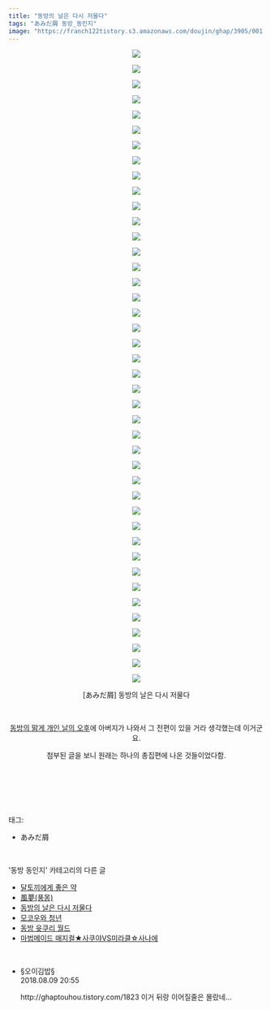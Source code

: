 ```yaml
---
title: "동방의 날은 다시 저물다"
tags: "あみだ屑 동방_동인지"
image: "https://franch122tistory.s3.amazonaws.com/doujin/ghap/3905/001.jpg"
---
```

<div class="article">
<p style="text-align: center; clear: none; float: none;"><img src="{{ site.imgserver8 }}/ghap/3905/001.jpg"/></p>
<p style="text-align: center; clear: none; float: none;"><img src="{{ site.imgserver8 }}/ghap/3905/002.jpg"/></p>
<p style="text-align: center; clear: none; float: none;"><img src="{{ site.imgserver8 }}/ghap/3905/003.jpg"/></p>
<p style="text-align: center; clear: none; float: none;"><img src="{{ site.imgserver8 }}/ghap/3905/004.jpg"/></p>
<p style="text-align: center; clear: none; float: none;"><img src="{{ site.imgserver8 }}/ghap/3905/005.jpg"/></p>
<p style="text-align: center; clear: none; float: none;"><img src="{{ site.imgserver8 }}/ghap/3905/006.jpg"/></p>
<p style="text-align: center; clear: none; float: none;"><img src="{{ site.imgserver8 }}/ghap/3905/007.jpg"/></p>
<p style="text-align: center; clear: none; float: none;"><img src="{{ site.imgserver8 }}/ghap/3905/008.jpg"/></p>
<p style="text-align: center; clear: none; float: none;"><img src="{{ site.imgserver8 }}/ghap/3905/009.jpg"/></p>
<p style="text-align: center; clear: none; float: none;"><img src="{{ site.imgserver8 }}/ghap/3905/010.jpg"/></p>
<p style="text-align: center; clear: none; float: none;"><img src="{{ site.imgserver8 }}/ghap/3905/011.jpg"/></p>
<p style="text-align: center; clear: none; float: none;"><img src="{{ site.imgserver8 }}/ghap/3905/012.jpg"/></p>
<p style="text-align: center; clear: none; float: none;"><img src="{{ site.imgserver8 }}/ghap/3905/013.jpg"/></p>
<p style="text-align: center; clear: none; float: none;"><img src="{{ site.imgserver8 }}/ghap/3905/014.jpg"/></p>
<p style="text-align: center; clear: none; float: none;"><img src="{{ site.imgserver8 }}/ghap/3905/015.jpg"/></p>
<p style="text-align: center; clear: none; float: none;"><img src="{{ site.imgserver8 }}/ghap/3905/016.jpg"/></p>
<p style="text-align: center; clear: none; float: none;"><img src="{{ site.imgserver8 }}/ghap/3905/017.jpg"/></p>
<p style="text-align: center; clear: none; float: none;"><img src="{{ site.imgserver8 }}/ghap/3905/018.jpg"/></p>
<p style="text-align: center; clear: none; float: none;"><img src="{{ site.imgserver8 }}/ghap/3905/019.jpg"/></p>
<p style="text-align: center; clear: none; float: none;"><img src="{{ site.imgserver8 }}/ghap/3905/020.jpg"/></p>
<p style="text-align: center; clear: none; float: none;"><img src="{{ site.imgserver8 }}/ghap/3905/021.jpg"/></p>
<p style="text-align: center; clear: none; float: none;"><img src="{{ site.imgserver8 }}/ghap/3905/022.jpg"/></p>
<p style="text-align: center; clear: none; float: none;"><img src="{{ site.imgserver8 }}/ghap/3905/023.jpg"/></p>
<p style="text-align: center; clear: none; float: none;"><img src="{{ site.imgserver8 }}/ghap/3905/024.jpg"/></p>
<p style="text-align: center; clear: none; float: none;"><img src="{{ site.imgserver8 }}/ghap/3905/025.jpg"/></p>
<p style="text-align: center; clear: none; float: none;"><img src="{{ site.imgserver8 }}/ghap/3905/026.jpg"/></p>
<p style="text-align: center; clear: none; float: none;"><img src="{{ site.imgserver8 }}/ghap/3905/027.jpg"/></p>
<p style="text-align: center; clear: none; float: none;"><img src="{{ site.imgserver8 }}/ghap/3905/028.jpg"/></p>
<p style="text-align: center; clear: none; float: none;"><img src="{{ site.imgserver8 }}/ghap/3905/029.jpg"/></p>
<p style="text-align: center; clear: none; float: none;"><img src="{{ site.imgserver8 }}/ghap/3905/030.jpg"/></p>
<p style="text-align: center; clear: none; float: none;"><img src="{{ site.imgserver8 }}/ghap/3905/031.jpg"/></p>
<p style="text-align: center; clear: none; float: none;"><img src="{{ site.imgserver8 }}/ghap/3905/032.jpg"/></p>
<p style="text-align: center; clear: none; float: none;"><img src="{{ site.imgserver8 }}/ghap/3905/033.jpg"/></p>
<p style="text-align: center; clear: none; float: none;"><img src="{{ site.imgserver8 }}/ghap/3905/034.jpg"/></p>
<p style="text-align: center; clear: none; float: none;"><img src="{{ site.imgserver8 }}/ghap/3905/035.jpg"/></p>
<p style="text-align: center; clear: none; float: none;"><img src="{{ site.imgserver8 }}/ghap/3905/036.jpg"/></p>
<p style="text-align: center; clear: none; float: none;"><img src="{{ site.imgserver8 }}/ghap/3905/037.jpg"/></p>
<p style="text-align: center; clear: none; float: none;"><img src="{{ site.imgserver8 }}/ghap/3905/038.jpg"/></p>
<p style="text-align: center; clear: none; float: none;"><img src="{{ site.imgserver8 }}/ghap/3905/039.jpg"/></p>
<p style="text-align: center; clear: none; float: none;"><img src="{{ site.imgserver8 }}/ghap/3905/040.jpg"/></p>
<p style="text-align: center; clear: none; float: none;"><img src="{{ site.imgserver8 }}/ghap/3905/041.jpg"/></p>
<p style="text-align: center; clear: none; float: none;"><img src="{{ site.imgserver8 }}/ghap/3905/042.jpg"/></p>
<p style="text-align: center; clear: none; float: none;">[あみだ屑] 동방의 날은 다시 저물다</p>
<p style="text-align: center; clear: none; float: none;"><br/></p>
<p style="text-align: center; clear: none; float: none;"><a class="tx-link" href="http://ghaptouhou.tistory.com/736" target="_blank">동방의 맑게 개인 날의 오후</a>에 아버지가 나와서 그 전편이 있을 거라 생각했는데 이거군요.</p>
<p style="text-align: center; clear: none; float: none;">첨부된 글을 보니 원래는 하나의 총집편에 나온 것들이었다함.</p>
<p style="text-align: center; clear: none; float: none;"><br/></p>
<p><br/></p>
</div><br/>
<div class="tagTrail">
<p>태그: </p>
<ul>
<li>あみだ屑</li>
</ul>
</div><br/>
<div class="another">
<p>'동방 동인지' 카테고리의 다른 글</p>
<ul>
<li><a href="/ghap_3907">달토끼에게 좋은 약</a></li>
<li><a href="/ghap_3906">風夢(풍몽)</a></li>
<li><a href="/ghap_3905">동방의 날은 다시 저물다</a></li>
<li><a href="/ghap_3904">모코우와 청년</a></li>
<li><a href="/ghap_3903">동방 윳쿠리 월드</a></li>
<li><a href="/ghap_3902">마법메이드 매지컬★사쿠야VS미라클☆사나에</a></li>
</ul>
</div><br/>
<div class="cb_module cb_fluid">
<div class="cb_wrt cb_profile">
<div class="comment">
<ul>
<li class="cb_thumb_off" id="comment15304576">
<div class="cb_comment_area">
<div class="cb_info_area">
<div class="cb_section">
<span class="cb_nick_name">§오이김밥§</span>
</div>
<div class="cb_section">
<span class="cb_date">2018.08.09 20:55 </span>
</div>
</div>
<div class="cb_dsc_comment">
<p class="cb_dsc">
											http://ghaptouhou.tistory.com/1823 이거 뒤랑 이어질줄은 몰랐네...
										</p>
</div>
</div></li>
</ul>
</div>
</div><!-- commentList close -->
</div><br/>
